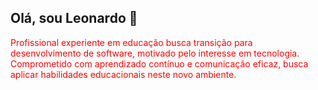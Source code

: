 ## Olá, sou Leonardo 👋
<style>
  .experiencia-texto {color: red}
</style>
<p class="experiencia-texto" >
  Profissional experiente em educação busca transição para desenvolvimento de software, motivado pelo interesse em tecnologia. Comprometido com aprendizado contínuo e comunicação eficaz, busca aplicar habilidades educacionais neste novo ambiente.
</p>







<!--
**LeonardoAques/LeonardoAques** is a ✨ _special_ ✨ repository because its `README.md` (this file) appears on your GitHub profile.

Here are some ideas to get you started:

- 🔭 I’m currently working on ...
- 🌱 I’m currently learning ...
- 👯 I’m looking to collaborate on ...
- 🤔 I’m looking for help with ...
- 💬 Ask me about ...
- 📫 How to reach me: ...
- 😄 Pronouns: ...
- ⚡ Fun fact: ...
-->
